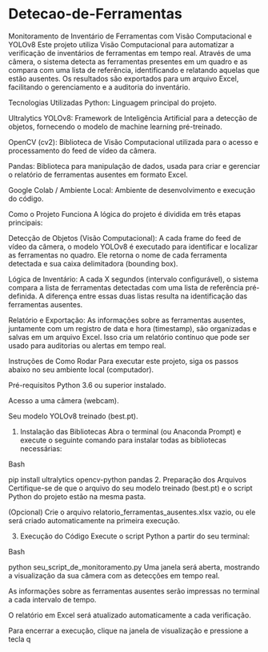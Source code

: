 # Detecao-de-Ferramentas
Monitoramento de Inventário de Ferramentas com Visão Computacional e YOLOv8
Este projeto utiliza Visão Computacional para automatizar a verificação de inventários de ferramentas em tempo real. Através de uma câmera, o sistema detecta as ferramentas presentes em um quadro e as compara com uma lista de referência, identificando e relatando aquelas que estão ausentes. Os resultados são exportados para um arquivo Excel, facilitando o gerenciamento e a auditoria do inventário.

Tecnologias Utilizadas
Python: Linguagem principal do projeto.

Ultralytics YOLOv8: Framework de Inteligência Artificial para a detecção de objetos, fornecendo o modelo de machine learning pré-treinado.

OpenCV (cv2): Biblioteca de Visão Computacional utilizada para o acesso e processamento do feed de vídeo da câmera.

Pandas: Biblioteca para manipulação de dados, usada para criar e gerenciar o relatório de ferramentas ausentes em formato Excel.

Google Colab / Ambiente Local: Ambiente de desenvolvimento e execução do código.

Como o Projeto Funciona
A lógica do projeto é dividida em três etapas principais:

Detecção de Objetos (Visão Computacional): A cada frame do feed de vídeo da câmera, o modelo YOLOv8 é executado para identificar e localizar as ferramentas no quadro. Ele retorna o nome de cada ferramenta detectada e sua caixa delimitadora (bounding box).

Lógica de Inventário: A cada X segundos (intervalo configurável), o sistema compara a lista de ferramentas detectadas com uma lista de referência pré-definida. A diferença entre essas duas listas resulta na identificação das ferramentas ausentes.

Relatório e Exportação: As informações sobre as ferramentas ausentes, juntamente com um registro de data e hora (timestamp), são organizadas e salvas em um arquivo Excel. Isso cria um relatório contínuo que pode ser usado para auditorias ou alertas em tempo real.

Instruções de Como Rodar
Para executar este projeto, siga os passos abaixo no seu ambiente local (computador).

Pré-requisitos
Python 3.6 ou superior instalado.

Acesso a uma câmera (webcam).

Seu modelo YOLOv8 treinado (best.pt).

1. Instalação das Bibliotecas
Abra o terminal (ou Anaconda Prompt) e execute o seguinte comando para instalar todas as bibliotecas necessárias:

Bash

pip install ultralytics opencv-python pandas
2. Preparação dos Arquivos
Certifique-se de que o arquivo do seu modelo treinado (best.pt) e o script Python do projeto estão na mesma pasta.

(Opcional) Crie o arquivo relatorio_ferramentas_ausentes.xlsx vazio, ou ele será criado automaticamente na primeira execução.

3. Execução do Código
Execute o script Python a partir do seu terminal:

Bash

python seu_script_de_monitoramento.py
Uma janela será aberta, mostrando a visualização da sua câmera com as detecções em tempo real.

As informações sobre as ferramentas ausentes serão impressas no terminal a cada intervalo de tempo.

O relatório em Excel será atualizado automaticamente a cada verificação.

Para encerrar a execução, clique na janela de visualização e pressione a tecla q

